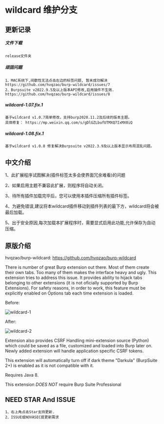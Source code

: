 # wildcard 维护分支



## 更新记录

##### 文件下载

```
release文件夹
```

##### 顽固问题

```
1、MAC系统下,间歇性无法点击左边的标签问题, 暂未成功解决 https://github.com/hvqzao/burp-wildcard/issues/7
2、Burpsuite v2022.9.5及以上版本API修改,启用插件不生效. https://github.com/hvqzao/burp-wildcard/issues/8
```

##### wildcard-1.07.fix.1

```
基于wildcard v1.0.7简单修改，支持burp2020.11.2及后续的版本主题。
具体修复： https://mp.weixin.qq.com/s/gDlGZLbufUTMXQ7IxMX0iQ
```

##### wildcard-1.08.fix.1

```
基于wildcard v1.0.8 修复解决Burpsuite v2022.3.9及以上版本显示布局混乱问题。
```



## 中文介绍

1、此扩展程序试图解决(插件标签太多会使界面冗余难看)的问题

2、如果启用主题不兼容此扩展，则程序将自动关闭。

3、待所有插件加载完毕后，您可以使用本插件压缩所有插件标签。

4、为避免错误,建议将本wildcard插件移动到插件列表的最下方，wildcard将会被最后加载。

5、出于安全原因,每次加载本扩展程序时，需要显式启用此功能,允许保存为自动压缩。



## 原版介绍

 hvqzao/burp-wildcard:  https://github.com/hvqzao/burp-wildcard

There is number of great Burp extension out there. Most of them create their own tabs. Too many of them makes the interface heavy and ugly. This extension tries to address this issue. It provides ability to hijack tabs belonging to other extensions (it is not oficially supported by Burp Extensions). For safety reasons, in order to work, this feature must be explicitly enabled on Options tab each time extension is loaded.

Before:

![wildcard-1](https://cloud.githubusercontent.com/assets/4956006/9557495/b4b1de86-4ddc-11e5-9b7a-d6bec8af7681.png)

After:

![wildcard-2](https://cloud.githubusercontent.com/assets/4956006/9557497/b84756a2-4ddc-11e5-91a7-01c655147adb.png)

Extension also provides CSRF Handling mini-extension source (Python) which could be saved as a file, customized and loaded into Burp later on. Newly added extension will handle application specific CSRF tokens.

This extension will automatically turn off if dark theme "Darkula" (BurpSuite 2+) is enabled as it is not compatible with it.

Requires Java 8.

This extension _DOES NOT_ require Burp Suite Professional



## NEED STAR And ISSUE

```
1、右上角点击Star支持更新.
2、ISSUE或NOVASEC提更新需求
```


